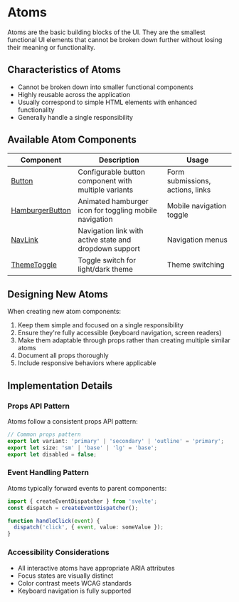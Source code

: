 # Atoms

Atoms are the basic building blocks of the UI. They are the smallest functional UI elements that cannot be broken down further without losing their meaning or functionality.

## Characteristics of Atoms

- Cannot be broken down into smaller functional components
- Highly reusable across the application
- Usually correspond to simple HTML elements with enhanced functionality
- Generally handle a single responsibility

## Available Atom Components

| Component | Description | Usage |
|-----------|-------------|-------|
| [Button](./Button.md) | Configurable button component with multiple variants | Form submissions, actions, links |
| [HamburgerButton](./HamburgerButton.md) | Animated hamburger icon for toggling mobile navigation | Mobile navigation toggle |
| [NavLink](./NavLink.md) | Navigation link with active state and dropdown support | Navigation menus |
| [ThemeToggle](./ThemeToggle.md) | Toggle switch for light/dark theme | Theme switching |

## Designing New Atoms

When creating new atom components:

1. Keep them simple and focused on a single responsibility
2. Ensure they're fully accessible (keyboard navigation, screen readers)
3. Make them adaptable through props rather than creating multiple similar atoms
4. Document all props thoroughly
5. Include responsive behaviors where applicable

## Implementation Details

### Props API Pattern

Atoms follow a consistent props API pattern:

```typescript
// Common props pattern
export let variant: 'primary' | 'secondary' | 'outline' = 'primary';
export let size: 'sm' | 'base' | 'lg' = 'base';
export let disabled = false;
```

### Event Handling Pattern

Atoms typically forward events to parent components:

```typescript
import { createEventDispatcher } from 'svelte';
const dispatch = createEventDispatcher();

function handleClick(event) {
  dispatch('click', { event, value: someValue });
}
```

### Accessibility Considerations

- All interactive atoms have appropriate ARIA attributes
- Focus states are visually distinct
- Color contrast meets WCAG standards
- Keyboard navigation is fully supported